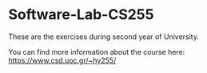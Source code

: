 # Software-Lab-CS255

These are the exercises during second year of University.

You can find more information about the course here: https://www.csd.uoc.gr/~hy255/
